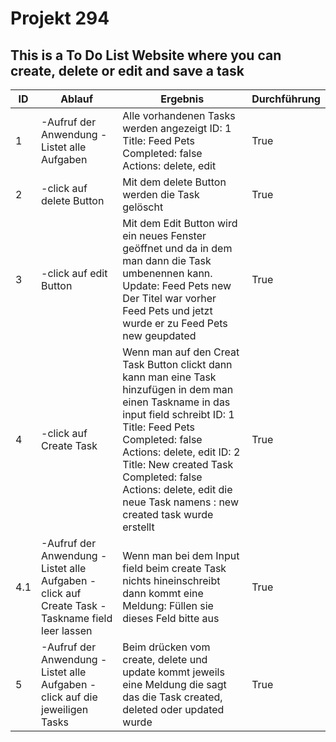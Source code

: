 # Projekt 294

## This is a To Do List Website where you can create, delete or edit and save a task


| ID  | Ablauf                                                                                         | Ergebnis                                                                                                                                                                                                                                                                                                                        | Durchführung |
|-----|------------------------------------------------------------------------------------------------|---------------------------------------------------------------------------------------------------------------------------------------------------------------------------------------------------------------------------------------------------------------------------------------------------------------------------------|--------------|
| 1   | -Aufruf der Anwendung -Listet alle Aufgaben                                                    | Alle vorhandenen Tasks werden angezeigt  ID: 1 Title: Feed Pets Completed: false Actions: delete, edit                                                                                                                                                                                                                          | True         |
| 2   | -click auf delete Button                                                                       | Mit dem delete Button werden die Task gelöscht                                                                                                                                                                                                                                                                                  | True         |
| 3   | -click auf edit Button                                                                         | Mit dem Edit Button wird ein neues Fenster geöffnet und da in dem man dann die Task umbenennen kann.  Update:                         Feed Pets new  Der Titel war vorher Feed Pets und jetzt wurde er zu Feed Pets new geupdated                                                                                               | True         |
| 4   | -click auf Create Task                                                                         | Wenn man auf den Creat Task Button clickt dann kann man eine Task hinzufügen in dem man einen Taskname in das input field schreibt  ID: 1 Title: Feed Pets Completed: false Actions: delete, edit  ID: 2 Title: New created Task Completed: false Actions: delete, edit  die neue Task namens : new created task wurde erstellt | True         |
| 4.1 | -Aufruf der Anwendung -Listet alle Aufgaben -click auf Create Task -Taskname field leer lassen | Wenn man bei dem Input field beim create Task  nichts hineinschreibt dann kommt eine  Meldung: Füllen sie dieses Feld bitte aus                                                                                                                                                                                                 | True         |
| 5   | -Aufruf der Anwendung -Listet alle Aufgaben -click auf die jeweiligen Tasks                    | Beim drücken vom create, delete und update kommt jeweils eine Meldung die sagt das die Task created, deleted oder updated wurde                                                                                                                                                                                                 | True         |

